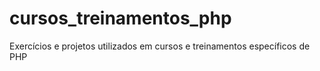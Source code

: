 # cursos_treinamentos_php
Exercícios e projetos utilizados em cursos e treinamentos específicos de PHP
